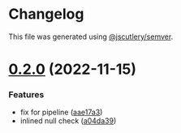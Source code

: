 # Changelog

This file was generated using [@jscutlery/semver](https://github.com/jscutlery/semver).

# [0.2.0](https://github.com/hash-code-io/kendo-wrappers/compare/kendo-dialog-0.1.0...kendo-dialog-0.2.0) (2022-11-15)


### Features

* fix for pipeline ([aae17a3](https://github.com/hash-code-io/kendo-wrappers/commit/aae17a37ad475ee34a8fddf6969a9972f9cd1879))
* inlined null check ([a04da39](https://github.com/hash-code-io/kendo-wrappers/commit/a04da391a020ced270d606dfb64b711702e6175d))
